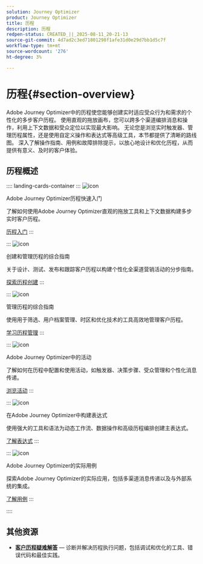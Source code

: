 ```yaml
---
solution: Journey Optimizer
product: Journey Optimizer
title: 历程
description: 历程
redpen-status: CREATED_||_2025-08-11_20-21-13
source-git-commit: 4d7ad2c3ed71801298f1afe31d0e29d7bb1d5c7f
workflow-type: tm+mt
source-wordcount: '276'
ht-degree: 3%

---
```



# 历程{#section-overview}

Adobe Journey Optimizer中的历程使您能够创建实时适应受众行为和需求的个性化的多步客户历程。 使用直观的拖放画布，您可以跨多个渠道编排消息和操作，利用上下文数据和受众定位以实现最大影响。 无论您是浏览实时触发器、管理历程属性，还是使用自定义操作和表达式等高级工具，本节都提供了清晰的路线图。 深入了解操作指南、用例和故障排除提示，以放心地设计和优化历程，从而提供有意义、及时的客户体验。

## 历程概述

:::: landing-cards-container
:::
![icon](https://cdn.experienceleague.adobe.com/icons/circle-play.svg?lang=zh-Hans)

Adobe Journey Optimizer历程快速入门

了解如何使用Adobe Journey Optimizer直观的拖放工具和上下文数据构建多步实时客户历程。

[历程入门](../using/building-journeys/journey.md)
:::

:::
![icon](https://cdn.experienceleague.adobe.com/icons/list-check.svg?lang=zh-Hans)

创建和管理历程的综合指南

关于设计、测试、发布和跟踪客户历程以构建个性化全渠道营销活动的分步指南。

[探索历程创建](create-journey-landing-page.md)
:::

:::
![icon](https://cdn.experienceleague.adobe.com/icons/gear.svg?lang=zh-Hans)

管理历程的综合指南

使用用于筛选、用户档案管理、时区和优化技术的工具高效地管理客户历程。

[学习历程管理](manage-journey-landing-page.md)
:::

:::
![icon](https://cdn.experienceleague.adobe.com/icons/puzzle-piece.svg?lang=zh-Hans)

Adobe Journey Optimizer中的活动

了解如何在历程中配置和使用活动，如触发器、决策步骤、受众管理和个性化消息传递。

[浏览活动](about-journey-building-landing-page.md)
:::

:::
![icon](https://cdn.experienceleague.adobe.com/icons/code-branch.svg?lang=zh-Hans)

在Adobe Journey Optimizer中构建表达式

使用强大的工具和语法为动态工作流、数据操作和高级历程编排创建主表达式。

[了解表达式](building-advanced-conditions-journeys-landing-page.md)
:::

:::
![icon](https://cdn.experienceleague.adobe.com/icons/bullseye.svg?lang=zh-Hans)

Adobe Journey Optimizer的实际用例

探索Adobe Journey Optimizer的实际应用，包括多渠道消息传递以及与外部系统的集成。

[了解用例](journey-use-cases-landing-page.md)
:::

::::


## 其他资源

- **[客户历程疑难解答](troubleshoot-journey-landing-page.md)** — 诊断并解决历程执行问题，包括调试和优化的工具、错误代码和最佳实践。
